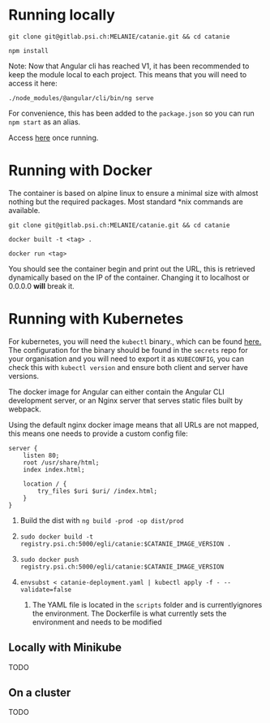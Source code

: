 # Running locally

`git clone git@gitlab.psi.ch:MELANIE/catanie.git && cd catanie`

`npm install`

Note: Now that Angular cli has reached V1, it has been recommended to keep the module local to each project. This means that you will need to access it here:

`./node_modules/@angular/cli/bin/ng serve`

For convenience, this has been added to the `package.json` so you can run `npm start` as an alias.

Access [here](http://localhost:4200) once running.

# Running with Docker

The container is based on alpine linux to ensure a minimal size with almost nothing but the required packages. Most standard \*nix commands are available.

`git clone git@gitlab.psi.ch:MELANIE/catanie.git && cd catanie`

`docker built -t <tag> .`

`docker run <tag>`

You should see the container begin and print out the URL, this is retrieved dynamically based on the IP of the container. Changing it to localhost or 0.0.0.0 **will** break it.

# Running with Kubernetes

For kubernetes, you will need the `kubectl` binary., which can be found [here.](https://kubernetes.io/docs/tasks/tools/install-kubectl/) The configuration for the binary should be found in the `secrets` repo for your organisation and you will need to export it as `KUBECONFIG`, you can check this with `kubectl version` and ensure both client and server have versions.

The docker image for Angular can either contain the Angular CLI development server, or an Nginx server that serves static files built by webpack.

Using the default nginx docker image means that all URLs are not mapped, this means one needs to provide a custom config file:

```
server {
    listen 80;
    root /usr/share/html;
    index index.html;

    location / {
        try_files $uri $uri/ /index.html;
    }
}
```

1. Build the dist with `ng build -prod -op dist/prod`
2. `sudo docker build -t registry.psi.ch:5000/egli/catanie:$CATANIE_IMAGE_VERSION .`
3. `sudo docker push registry.psi.ch:5000/egli/catanie:$CATANIE_IMAGE_VERSION`
4. `envsubst < catanie-deployment.yaml | kubectl apply -f - --validate=false`

   1. The YAML file is located in the `scripts` folder and is currentlyignores the environment. The Dockerfile is what currently sets the environment and needs to be modified

## Locally with Minikube

TODO

## On a cluster

TODO

